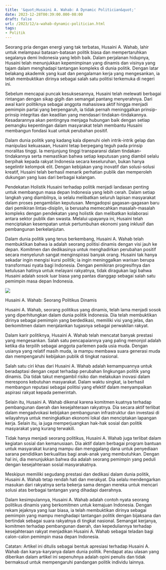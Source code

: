 ```yaml
---
title: '&quot;Husaini A. Wahab: A Dynamic Politician&quot;'
date: 2023-12-28T00:39:00.000-08:00
draft: false
url: /2023/12/a-wahab-dynamic-politician.html
tags: 
- Politik
---
```


  

Seorang pria dengan energi yang tak terbatas, Husaini A. Wahab, lahir untuk melampaui batasan-batasan politik biasa dan mempertaruhkan segalanya demi Indonesia yang lebih baik. Dalam perjalanan hidupnya, Husaini telah menunjukkan kepemimpinan yang dinamis dan visinya yang tajam dalam menghadapi tantangan kompleks di dunia politik. Dengan latar belakang akademik yang kuat dan pengalaman kerja yang mengesankan, ia telah membuktikan dirinya sebagai salah satu politisi terkemuka di negeri ini.

  

Sebelum mencapai puncak kesuksesannya, Husaini telah melewati berbagai rintangan dengan sikap gigih dan semangat pantang menyerahnya. Dari awal karir politiknya sebagai anggota mahasiswa aktif hingga menjadi pemimpin partai yang berpengaruh, ia tidak pernah meninggalkan prinsip-prinsip integritas dan keadilan yang mendasari tindakan-tindakannya. Kesadarannya akan pentingnya menjaga hubungan baik dengan setiap pemangku kepentingan dalam masyarakat telah membantu Husaini membangun fondasi kuat untuk perubahan positif.

  

Dalam dunia politik yang kadang kala dipenuhi oleh intrik-intrik gelap dan manipulasi kekuasaan, Husaini tetap berpegang teguh pada prinsip moralitas tinggi. Ia menjunjung tinggi transparansi dalam tindakan-tindakannya serta memastikan bahwa setiap keputusan yang diambil selalu berpihak kepada rakyat Indonesia secara keseluruhan, bukan hanya segelintir kelompok elit. Dengan kebijakan yang inovatif dan solusi-solusi kreatif, Husaini telah berhasil menarik perhatian publik dan memperoleh dukungan yang luas dari berbagai kalangan.

  

Pendekatan Holistik Husaini terhadap politik menjadi landasan penting untuk membangun masa depan Indonesia yang lebih cerah. Dalam setiap langkah yang diambilnya, ia selalu melibatkan seluruh lapisan masyarakat dalam proses pengambilan keputusan. Mengadopsi gagasan-gagasan baru dari pemikiran lintas-disiplin, ia berusaha memecahkan masalah-masalah kompleks dengan pendekatan yang holistik dan melibatkan kolaborasi antara sektor publik dan swasta. Melalui upayanya ini, Husaini telah menciptakan kesempatan untuk pertumbuhan ekonomi yang inklusif dan pembangunan berkelanjutan.

  

Dalam dunia politik yang terus berkembang, Husaini A. Wahab telah membuktikan bahwa ia adalah seorang politisi dinamis dengan visi jauh ke depan. Komitmen dan dedikasinya untuk menghadirkan perubahan positif secara menyeluruh sangat menginspirasi banyak orang. Husaini tak hanya sekadar ingin mengisi kursi politik; ia ingin meninggalkan warisan berupa transformasi nyata bagi Indonesia. Dengan pemikiran progresifnya dan ketulusan hatinya untuk melayani rakyatnya, tidak diragukan lagi bahwa Husaini adalah sosok luar biasa yang pantas dianggap sebagai salah satu pemimpin masa depan Indonesia.

  

![](https://asset.kompas.com/crop/127x0:800x449/750x500/data/photo/2018/11/09/8809982751.jpg)

  

Husaini A. Wahab: Seorang Politikus Dinamis

  

Husaini A. Wahab, seorang politikus yang dinamis, telah lama menjadi sosok yang diperhitungkan dalam dunia politik Indonesia. Dia telah membuktikan dirinya sebagai pemimpin yang berdedikasi, memiliki visi yang jelas, dan berkomitmen dalam menjalankan tugasnya sebagai perwakilan rakyat.

  

Dalam karir politiknya, Husaini A. Wahab telah mencatat banyak prestasi yang mengesankan. Salah satu pencapaiannya yang paling menonjol adalah ketika dia terpilih sebagai anggota parlemen pada usia muda. Dengan usianya yang relatif masih muda, ia mampu membawa suara generasi muda dan mempengaruhi kebijakan publik di tingkat nasional.

  

Salah satu ciri khas dari Husaini A. Wahab adalah kemampuannya untuk beradaptasi dengan cepat terhadap perubahan lingkungan politik yang dinamis. Dia tidak takut mengambil risiko dan melakukan inovasi dalam merespons kebutuhan masyarakat. Dalam waktu singkat, ia berhasil membangun reputasi sebagai politisi yang efektif dalam menyampaikan aspirasi rakyat kepada pemerintah.

  

Selain itu, Husaini A. Wahab dikenal karena komitmen kuatnya terhadap pembangunan daerah dan kesejahteraan rakyatnya. Dia secara aktif terlibat dalam mengadvokasi kebijakan pembangunan infrastruktur dan investasi di wilayahnya untuk meningkatkan ekonomi lokal dan menciptakan lapangan kerja. Selain itu, ia juga memperjuangkan hak-hak sosial dan politik masyarakat yang kurang terwakili.

  

Tidak hanya menjadi seorang politikus, Husaini A. Wahab juga terlibat dalam kegiatan sosial dan kemanusiaan. Dia aktif dalam berbagai program bantuan untuk masyarakat kurang mampu dan menggalang dana untuk penyediaan sarana pendidikan berkualitas bagi anak-anak yang membutuhkan. Dengan hal ini, dia menunjukkan bahwa dia adalah seorang pemimpin yang peduli dengan kesejahteraan sosial masyarakatnya.

  

Meskipun memiliki segudang prestasi dan dedikasi dalam dunia politik, Husaini A. Wahab tetap rendah hati dan merakyat. Dia selalu mendengarkan masukan dari rakyatnya serta bekerja sama dengan mereka untuk mencari solusi atas berbagai tantangan yang dihadapi daerahnya.

  

Dalam kesimpulannya, Husaini A. Wahab adalah contoh nyata seorang politikus dinamis yang berkomitmen untuk kemajuan Indonesia. Dengan rekam jejaknya yang luar biasa, ia telah membuktikan dirinya sebagai pemimpin yang mampu menghadapi tantangan politik dengan bijaksana dan bertindak sebagai suara rakyatnya di tingkat nasional. Semangat kerjanya, komitmen terhadap pembangunan daerah, dan kepeduliannya terhadap kesejahteraan rakyat menjadikan Husaini A. Wahab sebagai teladan bagi calon-calon pemimpin masa depan Indonesia.

  

Catatan: Artikel ini ditulis sebagai bentuk apresiasi terhadap Husaini A. Wahab dan karya-karyanya dalam dunia politik. Pendapat atau ulasan yang diberikan dalam artikel ini sepenuhnya adalah opini penulis dan tidak bermaksud untuk mempengaruhi pandangan politik individu lainnya.